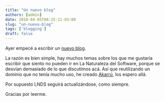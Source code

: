 ```yaml
---
title: "Un nuevo blog"
authors: [admin]
date: 2010-04-05T08:25:11-03:00
slug: "un-nuevo-blog"
tags: ['blogging']
draft: false
---
```

 
Ayer empecé a escribir un [nuevo blog](http://www.akarru.com/).

La razón es bien simple, hay muchos temas sobre los que me gustaría
escribir que siento no pueden ir en La Naturaleza del Software, porque
se desvían demasiado de lo que discutimos acá. Así que reutilizando un
dominio que no tenía mucho uso, he creado
[Akarrú](http://www.akarru.com/), los espero allá.

Por supuesto LNDS seguirá actualizándose, como siempre.

Gracias por leerme.
